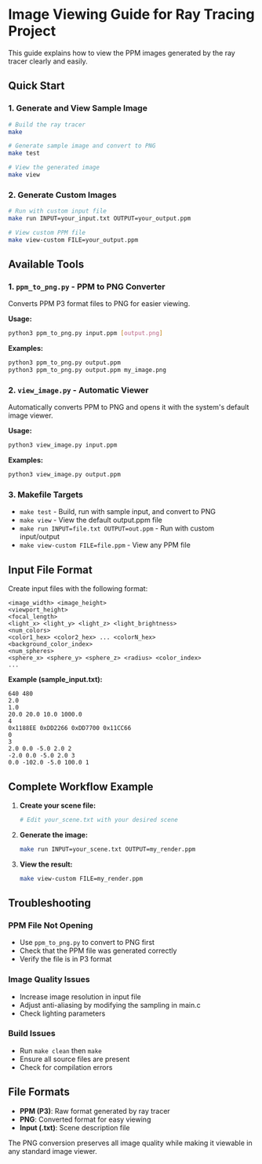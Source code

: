 # Image Viewing Guide for Ray Tracing Project

This guide explains how to view the PPM images generated by the ray tracer clearly and easily.

## Quick Start

### 1. Generate and View Sample Image
```bash
# Build the ray tracer
make

# Generate sample image and convert to PNG
make test

# View the generated image
make view
```

### 2. Generate Custom Images
```bash
# Run with custom input file
make run INPUT=your_input.txt OUTPUT=your_output.ppm

# View custom PPM file
make view-custom FILE=your_output.ppm
```

## Available Tools

### 1. `ppm_to_png.py` - PPM to PNG Converter
Converts PPM P3 format files to PNG for easier viewing.

**Usage:**
```bash
python3 ppm_to_png.py input.ppm [output.png]
```

**Examples:**
```bash
python3 ppm_to_png.py output.ppm
python3 ppm_to_png.py output.ppm my_image.png
```

### 2. `view_image.py` - Automatic Viewer
Automatically converts PPM to PNG and opens it with the system's default image viewer.

**Usage:**
```bash
python3 view_image.py input.ppm
```

**Examples:**
```bash
python3 view_image.py output.ppm
```

### 3. Makefile Targets

- `make test` - Build, run with sample input, and convert to PNG
- `make view` - View the default output.ppm file
- `make run INPUT=file.txt OUTPUT=out.ppm` - Run with custom input/output
- `make view-custom FILE=file.ppm` - View any PPM file

## Input File Format

Create input files with the following format:
```
<image_width> <image_height>
<viewport_height>
<focal_length>
<light_x> <light_y> <light_z> <light_brightness>
<num_colors>
<color1_hex> <color2_hex> ... <colorN_hex>
<background_color_index>
<num_spheres>
<sphere_x> <sphere_y> <sphere_z> <radius> <color_index>
...
```

**Example (sample_input.txt):**
```
640 480
2.0
1.0
20.0 20.0 10.0 1000.0
4
0x1188EE 0xDD2266 0xDD7700 0x11CC66
0
3
2.0 0.0 -5.0 2.0 2
-2.0 0.0 -5.0 2.0 3
0.0 -102.0 -5.0 100.0 1
```

## Complete Workflow Example

1. **Create your scene file:**
   ```bash
   # Edit your_scene.txt with your desired scene
   ```

2. **Generate the image:**
   ```bash
   make run INPUT=your_scene.txt OUTPUT=my_render.ppm
   ```

3. **View the result:**
   ```bash
   make view-custom FILE=my_render.ppm
   ```

## Troubleshooting

### PPM File Not Opening
- Use `ppm_to_png.py` to convert to PNG first
- Check that the PPM file was generated correctly
- Verify the file is in P3 format

### Image Quality Issues
- Increase image resolution in input file
- Adjust anti-aliasing by modifying the sampling in main.c
- Check lighting parameters

### Build Issues
- Run `make clean` then `make`
- Ensure all source files are present
- Check for compilation errors

## File Formats

- **PPM (P3)**: Raw format generated by ray tracer
- **PNG**: Converted format for easy viewing
- **Input (.txt)**: Scene description file

The PNG conversion preserves all image quality while making it viewable in any standard image viewer.